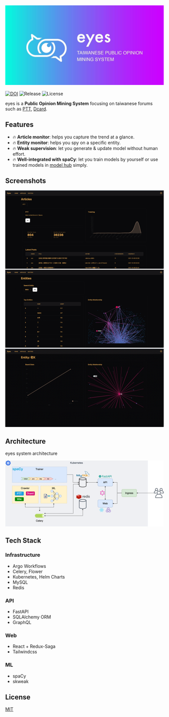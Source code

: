 # <img align='center' src="./doc/static/images/brand_dark.jpg">

[![DOI](https://zenodo.org/badge/392558472.svg)](https://zenodo.org/badge/latestdoi/392558472)
![Release](https://img.shields.io/github/v/release/r05323028/eyes?include_prereleases)
![License](https://img.shields.io/github/license/r05323028/eyes)

eyes is a **Public Opinion Mining System** focusing on taiwanese forums such as [PTT](https://www.ptt.cc/bbs/hotboards.html), [Dcard](https://www.dcard.tw/f).

## Features

- :fire: **Article monitor**: helps you capture the trend at a glance.
- :fire: **Entity monitor**: helps you spy on a specific entity.
- :fire: **Weak supervision**: let you generate & update model without human effort.
- :fire: **Well-integrated with spaCy**: let you train models by yourself or use trained models in [model hub](https://spacy.io/models) simply.

## Screenshots

![Articles Dashboard](./doc/static/images/articles_dashboard.png)
![Entities Dashboard](./doc/static/images/entities_dashboard.png)
![Entity Dashboard](./doc/static/images/entity_dashboard.png)

## Architecture

eyes system architecture

![Architecture](./doc/static/images/architecture.png)

## Tech Stack

### Infrastructure

- Argo Workflows
- Celery, Flower
- Kubernetes, Helm Charts
- MySQL
- Redis

### API

- FastAPI
- SQLAlchemy ORM
- GraphQL

### Web

- React + Redux-Saga
- Tailwindcss

### ML

- spaCy
- skweak

## License

[MIT](./LICENSE)
